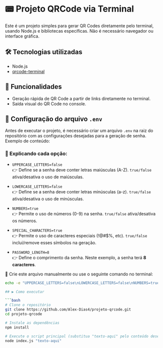 # 📟 Projeto QRCode via Terminal

Este é um projeto simples para gerar QR Codes diretamente pelo terminal, usando Node.js e bibliotecas específicas. Não é necessário navegador ou interface gráfica.

## 🛠️ Tecnologias utilizadas

- Node.js
- [qrcode-terminal](https://www.npmjs.com/package/qrcode-terminal)

## 🚀 Funcionalidades

- Geração rápida de QR Code a partir de links diretamente no terminal.
- Saída visual do QR Code no console.

## 🔐 Configuração do arquivo `.env`

Antes de executar o projeto, é necessário criar um arquivo `.env` na raiz do repositório com as configurações desejadas para a geração de senha. Exemplo de conteúdo:

### 🧠 Explicando cada opção:

- `UPPERCASE_LETTERS=false`  
  👉 Define se a senha deve conter letras maiúsculas (A-Z). `true/false` ativa/desativa o uso de maiúsculas.

- `LOWERCASE_LETTERS=false`  
  👉 Define se a senha deve conter letras minúsculas (a-z). `true/false` ativa/desativa o uso de minúsculas.

- `NUMBERS=true`  
  👉 Permite o uso de números (0-9) na senha. `true/false` ativa/desativa os números.

- `SPECIAL_CHARACTERS=true`  
  👉 Permite o uso de caracteres especiais (!@#$%, etc). `true/false` inclui/remove esses símbolos na geração.

- `PASSWORD_LENGTH=8`  
  👉 Define o comprimento da senha. Neste exemplo, a senha terá **8 caracteres**.

📁 Crie este arquivo manualmente ou use o seguinte comando no terminal:

```bash
echo -e "UPPERCASE_LETTERS=false\nLOWERCASE_LETTERS=false\nNUMBERS=true\nSPECIAL_CHARACTERS=true\nPASSWORD_LENGTH=8" > .env

## ▶️ Como executar

```bash
# Clone o repositório
git clone https://github.com/Alex-Dias4/projeto-qrcode.git
cd projeto-qrcode

# Instale as dependências
npm install

# Execute o script principal (substitua "texto-aqui" pelo conteúdo desejado)
node index.js "texto-aqui"